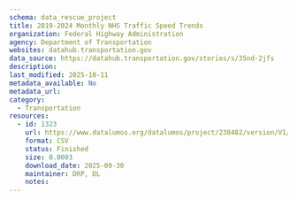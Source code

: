 ```yaml
---
schema: data_rescue_project 
title: 2019-2024 Monthly NHS Traffic Speed Trends
organization: Federal Highway Administration
agency: Department of Transportation
websites: datahub.transportation.gov
data_source: https://datahub.transportation.gov/stories/s/35nd-2jfs
description: 
last_modified: 2025-10-11
metadata_available: No
metadata_url: 
category:
  - Transportation 
resources:
  - id: 1323
    url: https://www.datalumos.org/datalumos/project/238482/version/V1/view
    format: CSV
    status: Finished
    size: 0.0003
    download_date: 2025-09-30
    maintainer: DRP, DL
    notes: 
---
```

